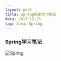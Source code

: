 ```yaml
---
layout: post
title: Spring框架学习笔记
data: 2017-12-26
tag: Java、Spring
---
```


### Spring学习笔记

![Spring](/images/posts/Spring.png)
